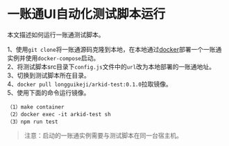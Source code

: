 # 一账通UI自动化测试脚本运行              
本文描述如何运行一账通测试脚本。  
           
1、使用`git clone`将一账通源码克隆到本地，在本地通过[docker](https://www.docker.com/)部署一个一账通实例并使用`docker-compose`启动。               
2、将测试脚本src目录下`config.js`文件中的`url`改为本地部署的一账通地址。          
3、切换到测试脚本所在目录。                
4、`docker pull longguikeji/arkid-test:0.1.0`拉取镜像。                             
5、使用下面的命令运行镜像。                              
```
（1）make container
（2）docker exec -it arkid-test sh
（3）npm run test
```
>注意：启动的一账通实例需要与测试脚本在同一台宿主机。
